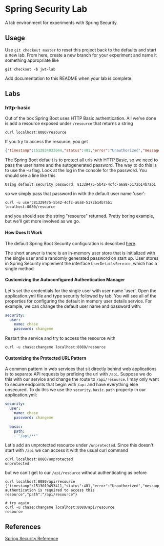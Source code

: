 # Spring Security Lab

A lab environment for experiments with Spring Security.

## Usage

Use `git checkout master` to reset this project back to the defaults and start a new lab. From here, create a new branch for your experiment and name it something appropriate like

```
git checkout -b jwt-lab
```

Add documentation to this README when your lab is complete.

## Labs

### http-basic

Out of the box Spring Boot uses HTTP Basic authentication. All we've done is add a resource exposed under `/resource` that returns a string

```
curl localhost:8080/resource
```

If you try to access the resource, you get

```json
{"timestamp":1512834033044,"status":401,"error":"Unauthorized","message":"Full authentication is required to access this resource","path":"/resource"}
```

The Spring Boot default is to protect all urls with HTTP Basic, so we need to pass the user name and the autogenerated password. The way to do this is to use the -u flag. Look at the log in the console for the password. You should see a line like this

```
Using default security password: 81329475-5b42-4cfc-a6a8-5172b14b7ab1
```

so we simply pass that password in with the default user name 'user':

```
curl -u user:81329475-5b42-4cfc-a6a8-5172b14b7ab1 localhost:8080/resource 
```

and you should see the string "resource" returned. Pretty boring example, but we'll get more involved as we go.

#### How Does It Work

The default Spring Boot Security configuration is described [here](https://docs.spring.io/spring-boot/docs/1.5.9.RELEASE/reference/htmlsingle/#boot-features-security).

The short answer is there is an in-memory user store that is initialized with the single user and a randomly generated password on start up. User stores in Spring Security implement the interface `UserDetailsService`, which has a single method 

#### Customizing the Autoconfigured Authentication Manager

Let's set the credentials for the single user with user name 'user'. Open the application.yml file and type security followed by tab. You will see all of the properties for configuring the default in memory user details service. For example, we can change the default user name and password with:

```yaml
security:
  user:
    name: chase
    password: changeme
```

Restart the service and try to access the resource with

```
curl -u chase:changeme localhost:8080/resource
```

#### Customizing the Protected URL Pattern

A common pattern in web services that sit directly behind web applications is to separate API requests by prefixing the url with `/api`. Suppose we do this with our service and change the route to `/api/resource`. I may only want to secure endpoints that begin with `/api` and have everything else unsecured. To do this we use the `security.basic.path` property in our application.yml:

```yaml
security:
  user:
    name: chase
    password: changeme
    
  basic:
    path:
    - "/api/**"
```

Let's add an unprotected resource under `/unprotected`. Since this doesn't start with `/api` we can access it with the usual curl command

```
curl localhost:8080/unprotected
unprotected
```

but we can't get to our `/api/resource` without authenticating as before

```
curl localhost:8080/api/resource
{"timestamp":1513019493411,"status":401,"error":"Unauthorized","message":"Full authentication is required to access this resource","path":"/api/resource"}

# try again
curl -u chase:changeme localhost:8080/api/resource
resource
```

## References

[Spring Security Reference](https://docs.spring.io/spring-security/site/docs/5.0.0.RELEASE/reference/htmlsingle/)
